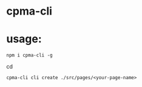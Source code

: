 # cpma-cli
# usage:
```
npm i cpma-cli -g
```
cd <your-project>
```
cpma-cli cli create ./src/pages/<your-page-name>
